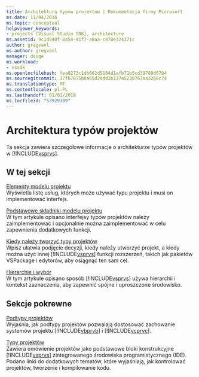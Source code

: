 ```yaml
---
title: Architektura typów projektów | Dokumentacja firmy Microsoft
ms.date: 11/04/2016
ms.topic: conceptual
helpviewer_keywords:
- projects [Visual Studio SDK], architecture
ms.assetid: 9c1d940f-8a54-41f7-a8aa-c870e324371c
author: gregvanl
ms.author: gregvanl
manager: douge
ms.workload:
- vssdk
ms.openlocfilehash: fea8273c1db662d5184d1afb71b5cd39789d6794
ms.sourcegitcommit: 37fb7075b0a65d2add3b137a5230767aa3266c74
ms.translationtype: MT
ms.contentlocale: pl-PL
ms.lasthandoff: 01/02/2019
ms.locfileid: "53929309"
---
```

# <a name="project-types-architecture"></a>Architektura typów projektów
Ta sekcja zawiera szczegółowe informacje o architekturze typów projektów w [!INCLUDE[vsprvs](../../code-quality/includes/vsprvs_md.md)].  
  
## <a name="in-this-section"></a>W tej sekcji  
 [Elementy modelu projektu](../../extensibility/internals/elements-of-a-project-model.md)  
 Wyświetla listę usług, których może używać typu projektu i musi on implementować interfejs.  
  
 [Podstawowe składniki modelu projektu](../../extensibility/internals/project-model-core-components.md)  
 W tym artykule opisano interfejsy typów projektów należy zaimplementować i opcjonalnie można zaimplementować w celu zapewnienia dodatkowych funkcji.  
  
 [Kiedy należy tworzyć typy projektów](../../extensibility/internals/when-to-create-project-types.md)  
 Wpisz ułatwia podjęcie decyzji, kiedy należy utworzyć projekt, a kiedy można użyć innej [!INCLUDE[vsprvs](../../code-quality/includes/vsprvs_md.md)] funkcji rozszerzeń, takich jak pakietów VSPackage i edytorów, aby osiągnąć ten sam cel.  
  
 [Hierarchie i wybór](../../extensibility/internals/hierarchies-and-selection.md)  
 W tym artykule opisano sposób [!INCLUDE[vsprvs](../../code-quality/includes/vsprvs_md.md)] używa hierarchii i kontekst zaznaczenia, aby zapewnić spójne i uproszczone środowisko.  
  
## <a name="related-sections"></a>Sekcje pokrewne  
 [Podtypy projektów](../../extensibility/internals/project-subtypes.md)  
 Wyjaśnia, jak podtypy projektów pozwalają dostosować zachowanie systemów projektu [!INCLUDE[vbprvb](../../code-quality/includes/vbprvb_md.md)] i [!INCLUDE[vcprvc](../../code-quality/includes/vcprvc_md.md)].  
  
 [Typy projektów](../../extensibility/internals/project-types.md)  
 Zawiera omówienie projektów jako podstawowe bloki konstrukcyjne [!INCLUDE[vsprvs](../../code-quality/includes/vsprvs_md.md)] zintegrowanego środowiska programistycznego (IDE). Podano linki do dodatkowych tematów, które wyjaśniają, jak kontrolować projektów, tworzenie i kompilowanie kodu.